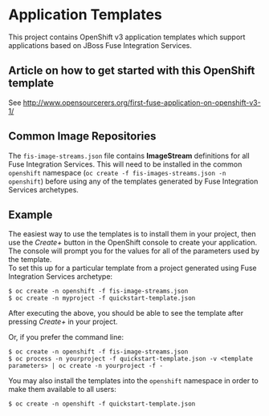 # Application Templates
This project contains OpenShift v3 application templates which support
applications based on JBoss Fuse Integration Services.

## Article on how to get started with this OpenShift template
See http://www.opensourcerers.org/first-fuse-application-on-openshift-v3-1/

## Common Image Repositories
The `fis-image-streams.json` file contains __ImageStream__ definitions for all
Fuse Integration Services.  This will need to be
installed in the common `openshift` namespace (`oc create -f fis-images-streams.json -n openshift`) before using any of the templates generated by Fuse Integration Services archetypes. 

## Example
The easiest way to use the templates is to install them in your project, 
then use the _Create+_ button in the OpenShift console to create your application. 
The console will prompt you for the values for all of the parameters used by the template.  
To set this up for a particular template from a project generated using Fuse Integration Services archetype:
```
$ oc create -n openshift -f fis-image-streams.json
$ oc create -n myproject -f quickstart-template.json
```
After executing the above, you should be able to see the template after pressing _Create+_ in your project.

Or, if you prefer the command line:
```
$ oc create -n openshift -f fis-image-streams.json
$ oc process -n yourproject -f quickstart-template.json -v <template parameters> | oc create -n yourproject -f -
```

You may also install the templates into the `openshift` namespace in order to make them
available to all users:
```
$ oc create -n openshift -f quickstart-template.json
```
